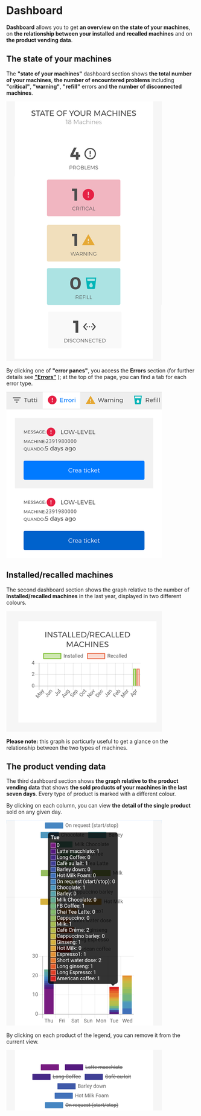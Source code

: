 # Dashboard

**Dashboard** allows you to get **an overview on the state of your machines**, on **the relationship between your installed and recalled machines** and on **the product vending data**.


## The state of your machines

The **"state of your machines"** dashboard section shows **the total number of your machines**, **the number of encountered problems** including **"critical"**, **"warning"**, **"refill"** errors and **the number of disconnected machines**.


<kbd>![State of Your Machines](_images/dashboard-state3.png)</kbd>

By clicking one of **"error panes"**, you access the **Errors** section (for further details see [**"Errors"**](https://carimali.github.io/wiki/#/docs-en/errori) ); at the top of the page, you can find a tab for each error type.

<kbd>![Sezione Errori](_images/dashboard-errori01.png)</kbd>

     
## Installed/recalled machines
 
The second dashboard section shows the graph relative to the number of **Installed/recalled machines** in the last year, displayed in two different colours.
 
 <kbd>![Macchine Installate Richiamate](_images/dashboard-installed-recalled-machines.png)</kbd>
 
 **Please note:** this graph is particurly useful to get a glance on the relationship between the two types of machines.
 
 

## The product vending data
 
The third dashboard section shows **the graph relative to the product vending data** that shows **the sold products of your machines in the last seven days**. Every type of product is marked with a different colour. 
 
 
By clicking on each column, you can view **the detail of the single product** sold on any given day.
 
 <kbd>![Product detail](_images/dashboard-prodotti-venduti01.png)</kbd>
 
By clicking on each product of the legend, you can remove it from the current view.

 <kbd>![Remove products](_images/dashboard-escludi.png)</kbd> 
